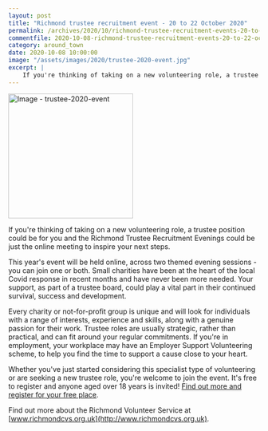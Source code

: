 ```yaml
---
layout: post
title: "Richmond trustee recruitment event - 20 to 22 October 2020"
permalink: /archives/2020/10/richmond-trustee-recruitment-events-20-to-22-october-2020.html
commentfile: 2020-10-08-richmond-trustee-recruitment-events-20-to-22-october-2020
category: around_town
date: 2020-10-08 10:00:00
image: "/assets/images/2020/trustee-2020-event.jpg"
excerpt: |
    If you're thinking of taking on a new volunteering role, a trustee position could be for you and the Richmond Trustee Recruitment Evenings could be just the online meeting to inspire your next steps.
---
```


<a href="/assets/images/2020/trustee-2020-event.jpg" title="Click for a larger image"><img src="/assets/images/2020/trustee-2020-event-thumb.jpg" width="250" alt="Image - trustee-2020-event"  class="photo right"/></a>

If you're thinking of taking on a new volunteering role, a trustee position could be for you and the Richmond Trustee Recruitment Evenings could be just the online meeting to inspire your next steps.

This year's event will be held online, across two themed evening sessions - you can join one or both. Small charities have been at the heart of the local Covid response in recent months and have never been more needed. Your support, as part of a trustee board, could play a vital part in their continued survival, success and development.

Every charity or not-for-profit group is unique and will look for individuals with a range of interests, experience and skills, along with a genuine passion for their work. Trustee roles are usually strategic, rather than practical, and can fit around your regular commitments. If you're in employment, your workplace may have an Employer Support Volunteering scheme, to help you find the time to support a cause close to your heart.

Whether you've just started considering this specialist type of volunteering or are seeking a new trustee role, you're welcome to join the event. It's free to register and anyone aged over 18 years is invited! [Find out more and register for your free place](https://www.eventbrite.co.uk/e/richmond-cvs-online-trustee-recruitment-evenings-for-potential-trustees-tickets-120163513303).

Find out more about the Richmond Volunteer Service at [www.richmondcvs.org.uk](http://www.richmondcvs.org.uk).

